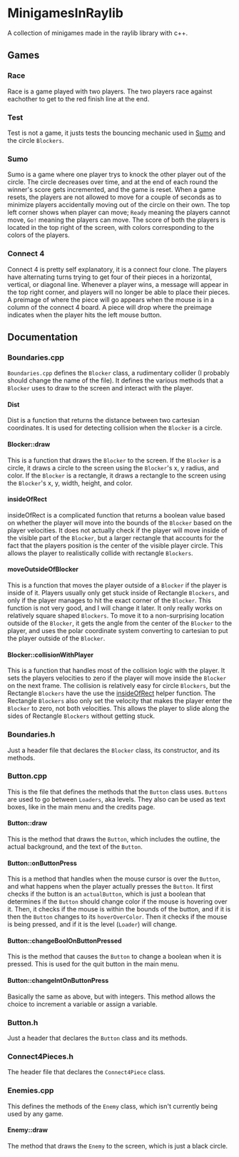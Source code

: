 # MinigamesInRaylib #
A collection of minigames made in the raylib library with c++.

## Games ##


### Race ###

Race is a game played with two players. The two players race against eachother to get to the red finish line at the end.


### Test ###

Test is not a game, it justs tests the bouncing mechanic used in [Sumo](#Sumo) and the circle `Blockers`.


### Sumo ###

Sumo is a game where one player trys to knock the other player out of the circle. The circle decreases over time, and at the end of each round the winner's score gets incremented, and the game is reset. When a game resets, the players are not allowed to move for a couple of seconds as to minimize players accidentally moving out of the circle on their own. The top left corner shows when player can move; `Ready` meaning the players cannot move, `Go!` meaning the players can move. The score of both the players is located in the top right of the screen, with colors corresponding to the colors of the players.


### Connect 4 ###

Connect 4 is pretty self explanatory, it is a connect four clone. The players have alternating turns trying to get four of their pieces in a horizontal, vertical, or diagonal line. Whenever a player wins, a message will appear in the top right corner, and players will no longer be able to place their pieces. A preimage of where the piece will go appears when the mouse is in a column of the connect 4 board. A piece will drop where the preimage indicates when the player hits the left mouse button.


## Documentation ##


### Boundaries.cpp ###

`Boundaries.cpp` defines the `Blocker` class, a rudimentary collider (I probably should change the name of the file). It defines the various methods that a `Blocker` uses to draw to the screen and interact with the player.

#### Dist ####
Dist is a function that returns the distance between two cartesian coordinates. It is used for detecting collision when the `Blocker` is a circle.

#### Blocker::draw ####

This is a function that draws the `Blocker` to the screen. If the `Blocker` is a circle, it draws a circle to the screen using the `Blocker`'s x, y radius, and color. If the `Blocker` is a rectangle, it draws a rectangle to the screen using the `Blocker`'s x, y, width, height, and color.

#### insideOfRect ####

insideOfRect is a complicated function that returns a boolean value based on whether the player will move into the bounds of the `Blocker` based on the player velocities. It does not actually check if the player will move inside of the visible part of the `Blocker`, but a larger rectangle that accounts for the fact that the players position is the center of the visible player circle. This allows the player to realistically collide with rectangle `Blockers`.

#### moveOutsideOfBlocker ####

This is a function that moves the player outside of a `Blocker` if the player is inside of it. Players usually only get stuck inside of Rectangle `Blockers`, and only if the player manages to hit the exact corner of the `Blocker`. This function is not very good, and I will change it later. It only really works on relatively square shaped `Blockers`. To move it to a non-surprising location outside of the `Blocker`, it gets the angle from the center of the `Blocker` to the player, and uses the polar coordinate system converting to cartesian to put the player outside of the `Blocker`.

#### Blocker::collisionWithPlayer ####

This is a function that handles most of the collision logic with the player. It sets the players velocities to zero if the player will move inside the `Blocker` on the next frame. The collision is relatively easy for circle `Blockers`, but the Rectangle `Blockers` have the use the [insideOfRect](#insideOfRect) helper function. The Rectangle `Blockers` also only set the velocity that makes the player enter the `Blocker` to zero, not both velocities. This allows the player to slide along the sides of Rectangle `Blockers` without getting stuck.


### Boundaries.h ###

Just a header file that declares the `Blocker` class, its constructor,  and its methods.


### Button.cpp ###

This is the file that defines the methods that the `Button` class uses. `Buttons` are used to go between `Loaders`, aka levels. They also can be used as text boxes, like in the main menu and the credits page.

#### Button::draw ####

This is the method that draws the `Button`, which includes the outline, the actual background, and the text of the `Button`.

#### Button::onButtonPress ####

This is a method that handles when the mouse cursor is over the `Button`, and what happens when the player actually presses the `Button`. It first checks if the button is an `actualButton`, which is just a boolean that determines if the `Button` should change color if the mouse is hovering over it. Then, it checks if the mouse is within the bounds of the button, and if it is then the `Button` changes to its `hoverOverColor`. Then it checks if the mouse is being pressed, and if it is the level (`Loader`) will change.

#### Button::changeBoolOnButtonPressed ####

This is the method that causes the `Button` to change a boolean when it is pressed. This is used for the quit button in the main menu.

#### Button::changeIntOnButtonPress ####

Basically the same as above, but with integers. This method allows the choice to increment a variable or assign a variable.


### Button.h ###

Just a header that declares the `Button` class and its methods.


### Connect4Pieces.h ###

The header file that declares the `Connect4Piece` class.


### Enemies.cpp ###

This defines the methods of the `Enemy` class, which isn't currently being used by any game.

#### Enemy::draw ####

The method that draws the `Enemy` to the screen, which is just a black circle.
